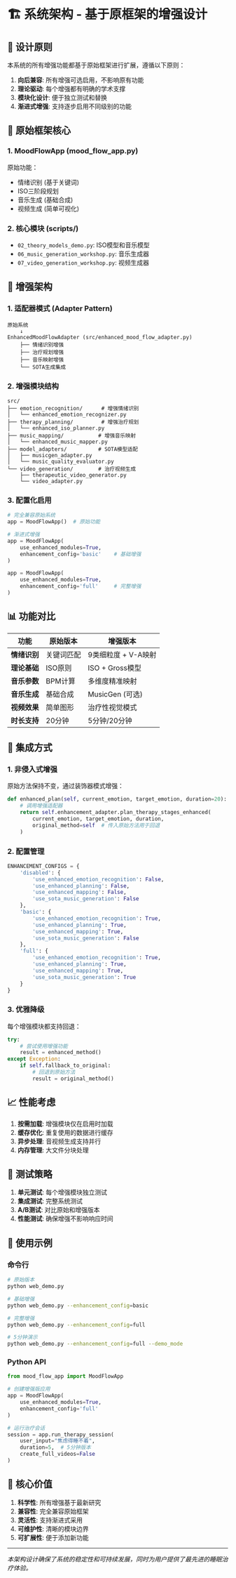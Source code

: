 # 🏗️ 系统架构 - 基于原框架的增强设计

## 📐 设计原则

本系统的所有增强功能都基于原始框架进行扩展，遵循以下原则：
1. **向后兼容**: 所有增强可选启用，不影响原有功能
2. **理论驱动**: 每个增强都有明确的学术支撑
3. **模块化设计**: 便于独立测试和替换
4. **渐进式增强**: 支持逐步启用不同级别的功能

## 🎯 原始框架核心

### 1. MoodFlowApp (mood_flow_app.py)
原始功能：
- 情绪识别 (基于关键词)
- ISO三阶段规划
- 音乐生成 (基础合成)
- 视频生成 (简单可视化)

### 2. 核心模块 (scripts/)
- `02_theory_models_demo.py`: ISO模型和音乐模型
- `06_music_generation_workshop.py`: 音乐生成器
- `07_video_generation_workshop.py`: 视频生成器

## 🚀 增强架构

### 1. 适配器模式 (Adapter Pattern)
```
原始系统
    ↓
EnhancedMoodFlowAdapter (src/enhanced_mood_flow_adapter.py)
    ├── 情绪识别增强
    ├── 治疗规划增强
    ├── 音乐映射增强
    └── SOTA生成集成
```

### 2. 增强模块结构
```
src/
├── emotion_recognition/      # 增强情绪识别
│   └── enhanced_emotion_recognizer.py
├── therapy_planning/         # 增强治疗规划
│   └── enhanced_iso_planner.py
├── music_mapping/           # 增强音乐映射
│   └── enhanced_music_mapper.py
├── model_adapters/          # SOTA模型适配
│   ├── musicgen_adapter.py
│   └── music_quality_evaluator.py
└── video_generation/        # 治疗视频生成
    ├── therapeutic_video_generator.py
    └── video_adapter.py
```

### 3. 配置化启用
```python
# 完全兼容原始系统
app = MoodFlowApp()  # 原始功能

# 渐进式增强
app = MoodFlowApp(
    use_enhanced_modules=True,
    enhancement_config='basic'    # 基础增强
)

app = MoodFlowApp(
    use_enhanced_modules=True,
    enhancement_config='full'     # 完整增强
)
```

## 📊 功能对比

| 功能 | 原始版本 | 增强版本 |
|------|----------|----------|
| **情绪识别** | 关键词匹配 | 9类细粒度 + V-A映射 |
| **理论基础** | ISO原则 | ISO + Gross模型 |
| **音乐参数** | BPM计算 | 多维度精准映射 |
| **音乐生成** | 基础合成 | MusicGen (可选) |
| **视频效果** | 简单图形 | 治疗性视觉模式 |
| **时长支持** | 20分钟 | 5分钟/20分钟 |

## 🔧 集成方式

### 1. 非侵入式增强
原始方法保持不变，通过装饰器模式增强：
```python
def enhanced_plan(self, current_emotion, target_emotion, duration=20):
    # 调用增强适配器
    return self.enhancement_adapter.plan_therapy_stages_enhanced(
        current_emotion, target_emotion, duration,
        original_method=self  # 传入原始方法用于回退
    )
```

### 2. 配置管理
```python
ENHANCEMENT_CONFIGS = {
    'disabled': {
        'use_enhanced_emotion_recognition': False,
        'use_enhanced_planning': False,
        'use_enhanced_mapping': False,
        'use_sota_music_generation': False
    },
    'basic': {
        'use_enhanced_emotion_recognition': True,
        'use_enhanced_planning': True,
        'use_enhanced_mapping': True,
        'use_sota_music_generation': False
    },
    'full': {
        'use_enhanced_emotion_recognition': True,
        'use_enhanced_planning': True,
        'use_enhanced_mapping': True,
        'use_sota_music_generation': True
    }
}
```

### 3. 优雅降级
每个增强模块都支持回退：
```python
try:
    # 尝试使用增强功能
    result = enhanced_method()
except Exception:
    if self.fallback_to_original:
        # 回退到原始方法
        result = original_method()
```

## 📈 性能考虑

1. **按需加载**: 增强模块仅在启用时加载
2. **缓存优化**: 重复使用的数据进行缓存
3. **异步处理**: 音视频生成支持并行
4. **内存管理**: 大文件分块处理

## 🔬 测试策略

1. **单元测试**: 每个增强模块独立测试
2. **集成测试**: 完整系统测试
3. **A/B测试**: 对比原始和增强版本
4. **性能测试**: 确保增强不影响响应时间

## 📝 使用示例

### 命令行
```bash
# 原始版本
python web_demo.py

# 基础增强
python web_demo.py --enhancement_config=basic

# 完整增强
python web_demo.py --enhancement_config=full

# 5分钟演示
python web_demo.py --enhancement_config=full --demo_mode
```

### Python API
```python
from mood_flow_app import MoodFlowApp

# 创建增强版应用
app = MoodFlowApp(
    use_enhanced_modules=True,
    enhancement_config='full'
)

# 运行治疗会话
session = app.run_therapy_session(
    user_input="焦虑得睡不着",
    duration=5,  # 5分钟版本
    create_full_videos=False
)
```

## 🎯 核心价值

1. **科学性**: 所有增强基于最新研究
2. **兼容性**: 完全兼容原始框架
3. **灵活性**: 支持渐进式采用
4. **可维护性**: 清晰的模块边界
5. **可扩展性**: 便于添加新功能

---

*本架构设计确保了系统的稳定性和可持续发展，同时为用户提供了最先进的睡眠治疗体验。*